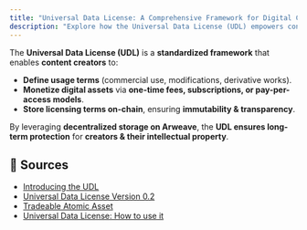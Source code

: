 ```yaml
---
title: "Universal Data License: A Comprehensive Framework for Digital Creators"
description: "Explore how the Universal Data License (UDL) empowers content creators by defining usage terms, enabling monetization, and ensuring transparency through on-chain storage."
---
```


The **Universal Data License (UDL)** is a **standardized framework** that enables **content creators** to:

- **Define usage terms** (commercial use, modifications, derivative works).
- **Monetize digital assets** via **one-time fees, subscriptions, or pay-per-access models**.
- **Store licensing terms on-chain**, ensuring **immutability & transparency**.

By leveraging **decentralized storage on Arweave**, the **UDL ensures long-term protection** for **creators & their intellectual property**.

## **🔹 Sources**
- [Introducing the UDL](https://mirror.xyz/0x64eA438bd2784F2C52a9095Ec0F6158f847182d9/AjNBmiD4A4Sw-ouV9YtCO6RCq0uXXcGwVJMB5cdfbhE)
- [Universal Data License Version 0.2](https://orgsxgbx4x37hfuoidzzzuixdwsi57e2eetei2ew6mzwqkxikhoa.arweave.net/dE0rmDfl9_OWjkDznNEXHaSO_JohJkRolvMzaCroUdw)
- [Tradeable Atomic Asset](https://atomic-assets.arweave.dev/)
- [Universal Data License: How to use it](https://2hsfyi4t5fiqdcanybdez4e4admrjeqghts22viz7uuo3d5k2nna.arweave.net/0eRcI5PpUQGIDcBGTPCcANkUkgY85a1VGf0o7Y-q01o/#/en/Universal-Data-License-How-to-use-it)